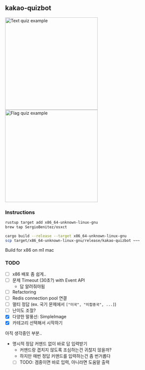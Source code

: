 ## kakao-quizbot

<p>
  <img src="https://github.com/user-attachments/assets/9ff5c0d1-413e-467e-98a0-70f298af5f4b" alt="Text quiz example" width="300"/>
  <img src="https://github.com/user-attachments/assets/379ba849-24bf-444f-8ea7-d3b9187f77f8" alt="Flag quiz example" width="300"/>
</p>

### Instructions
```sh
rustup target add x86_64-unknown-linux-gnu
brew tap SergioBenitez/osxct

cargo build --release --target x86_64-unknown-linux-gnu
scp target/x86_64-unknown-linux-gnu/release/kakao-quizbot ~~~
```
Build for x86 on m1 mac

### TODO

- [ ] x86 배포 좀 쉽게..
- [ ] 문제 Timeout (30초?) with Event API
  - 답 알려줘야됨
- [ ] Refactoring
- [ ] Redis connection pool 연결
- [ ] 멀티 정답 (ex. 국기 문제에서 `["미국", "미합중국", ...]`)
- [ ] 난이도 조절?
- [x] 다양한 말풍선: SimpleImage
- [x] 카테고리 선택해서 시작하기

아직 생각중인 부분..

- 명시적 정답 커맨드 없이 바로 답 입력받기
  - 커맨드랑 겹치지 않도록 조심하는건 귀찮지 않을까?
  - 하지만 매번 정답 커맨드를 입력하는건 좀 번거롭다
  - [ ] TODO: 겜중이면 바로 입력, 아니라면 도움말 출력
